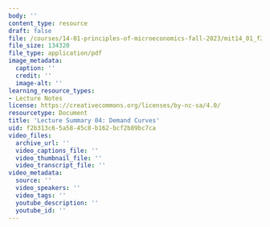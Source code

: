 ```yaml
---
body: ''
content_type: resource
draft: false
file: /courses/14-01-principles-of-microeconomics-fall-2023/mit14_01_f23_lec4.pdf
file_size: 134320
file_type: application/pdf
image_metadata:
  caption: ''
  credit: ''
  image-alt: ''
learning_resource_types:
- Lecture Notes
license: https://creativecommons.org/licenses/by-nc-sa/4.0/
resourcetype: Document
title: 'Lecture Summary 04: Demand Curves'
uid: f2b313c6-5a58-45c8-b162-bcf2b89bc7ca
video_files:
  archive_url: ''
  video_captions_file: ''
  video_thumbnail_file: ''
  video_transcript_file: ''
video_metadata:
  source: ''
  video_speakers: ''
  video_tags: ''
  youtube_description: ''
  youtube_id: ''
---
```

